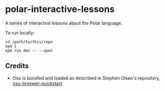 # polar-interactive-lessons

A series of interactive lessons about the Polar language.

To run locally:
```
cd /path/to/this/repo
npm i
npm run dev -- --open
```

## Credits

* Oso is bundled and loaded as described in Stephen Olsen's repository, [oso-broswer-quickstart](https://github.com/osohq/oso-browser-quickstart).
